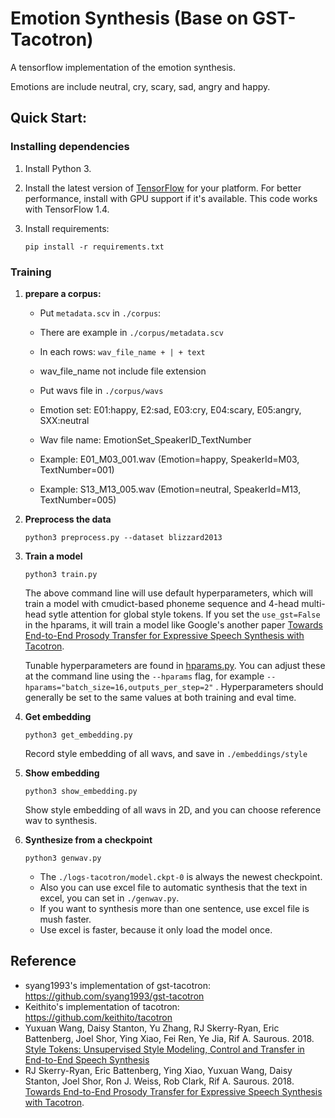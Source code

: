 # Emotion Synthesis (Base on GST-Tacotron)

A tensorflow implementation of the emotion synthesis.

Emotions are include neutral, cry, scary, sad, angry and happy.

## Quick Start:

### Installing dependencies

1. Install Python 3.

2. Install the latest version of [TensorFlow](https://www.tensorflow.org/install/) for your platform. For better performance, install with GPU support if it's available. This code works with TensorFlow 1.4.

3. Install requirements:

   ```
   pip install -r requirements.txt
   ```

### Training

1. **prepare a corpus:**

   - Put `metadata.scv` in `./corpus`: 
   - There are example in `./corpus/metadata.scv`
   - In each rows: `wav_file_name + | + text`
   - wav_file_name not include file extension

   - Put wavs file in  `./corpus/wavs`
   - Emotion set: E01:happy, E2:sad, E03:cry, E04:scary, E05:angry, SXX:neutral
   - Wav file name: EmotionSet_SpeakerID_TextNumber
   - Example: E01_M03_001.wav (Emotion=happy, SpeakerId=M03, TextNumber=001)
   - Example: S13_M13_005.wav (Emotion=neutral, SpeakerId=M13, TextNumber=005)

2. **Preprocess the data**
    
   ```
   python3 preprocess.py --dataset blizzard2013
   ```

3. **Train a model**

   ```
   python3 train.py
   ```
   
   The above command line will use default hyperparameters, which will train a model with cmudict-based phoneme sequence and 4-head multi-head sytle attention for global style tokens. If you set the `use_gst=False` in the hparams, it will train a model like Google's another paper [Towards End-to-End Prosody Transfer for Expressive Speech Synthesis with Tacotron](https://arxiv.org/abs/1803.09047).

   Tunable hyperparameters are found in [hparams.py](hparams.py). You can adjust these at the command line using the `--hparams` flag, for example `--hparams="batch_size=16,outputs_per_step=2"` . Hyperparameters should generally be set to the same values at both training and eval time.

4. **Get embedding**

   ```
   python3 get_embedding.py
   ```

   Record style embedding of all wavs, and save in `./embeddings/style`

5. **Show embedding**
   
   ```
   python3 show_embedding.py
   ```

   Show style embedding of all wavs in 2D, and you can choose reference wav to synthesis.

6. **Synthesize from a checkpoint**

   ```
   python3 genwav.py
   ```

   - The `./logs-tacotron/model.ckpt-0` is always the newest checkpoint. 
   - Also you can use excel file to automatic synthesis that the text in excel, you can set in `./genwav.py`.
   - If you want to synthesis more than one sentence, use excel file is mush faster.
   - Use excel is faster, because it only load the model once.

## Reference
  -  syang1993's implementation of gst-tacotron: https://github.com/syang1993/gst-tacotron
  -  Keithito's implementation of tacotron: https://github.com/keithito/tacotron
  -  Yuxuan Wang, Daisy Stanton, Yu Zhang, RJ Skerry-Ryan, Eric Battenberg, Joel Shor, Ying Xiao, Fei Ren, Ye Jia, Rif A. Saurous. 2018. [Style Tokens: Unsupervised Style Modeling, Control and Transfer in End-to-End Speech Synthesis](https://arxiv.org/abs/1803.09017)
  - RJ Skerry-Ryan, Eric Battenberg, Ying Xiao, Yuxuan Wang, Daisy Stanton, Joel Shor, Ron J. Weiss, Rob Clark, Rif A. Saurous. 2018. [Towards End-to-End Prosody Transfer for Expressive Speech Synthesis with Tacotron](https://arxiv.org/abs/1803.09047).
